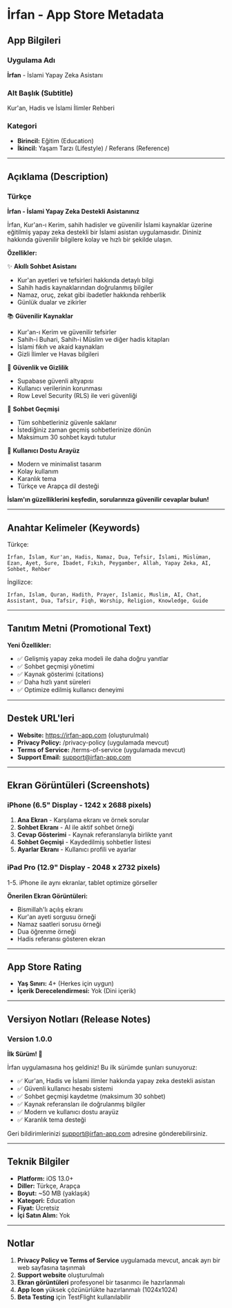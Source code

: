 # İrfan - App Store Metadata

## App Bilgileri

### Uygulama Adı
**İrfan** - İslami Yapay Zeka Asistanı

### Alt Başlık (Subtitle)
Kur'an, Hadis ve İslami İlimler Rehberi

### Kategori
- **Birincil:** Eğitim (Education)
- **İkincil:** Yaşam Tarzı (Lifestyle) / Referans (Reference)

---

## Açıklama (Description)

### Türkçe

**İrfan - İslami Yapay Zeka Destekli Asistanınız**

İrfan, Kur'an-ı Kerim, sahih hadisler ve güvenilir İslami kaynaklar üzerine eğitilmiş yapay zeka destekli bir İslami asistan uygulamasıdır. Dininiz hakkında güvenilir bilgilere kolay ve hızlı bir şekilde ulaşın.

**Özellikler:**

✨ **Akıllı Sohbet Asistanı**
- Kur'an ayetleri ve tefsirleri hakkında detaylı bilgi
- Sahih hadis kaynaklarından doğrulanmış bilgiler
- Namaz, oruç, zekat gibi ibadetler hakkında rehberlik
- Günlük dualar ve zikirler

📚 **Güvenilir Kaynaklar**
- Kur'an-ı Kerim ve güvenilir tefsirler
- Sahih-i Buhari, Sahih-i Müslim ve diğer hadis kitapları
- İslami fıkıh ve akaid kaynakları
- Gizli İlimler ve Havas bilgileri

🔐 **Güvenlik ve Gizlilik**
- Supabase güvenli altyapısı
- Kullanıcı verilerinin korunması
- Row Level Security (RLS) ile veri güvenliği

💬 **Sohbet Geçmişi**
- Tüm sohbetleriniz güvenle saklanır
- İstediğiniz zaman geçmiş sohbetlerinize dönün
- Maksimum 30 sohbet kaydı tutulur

🎯 **Kullanıcı Dostu Arayüz**
- Modern ve minimalist tasarım
- Kolay kullanım
- Karanlık tema
- Türkçe ve Arapça dil desteği

**İslam'ın güzelliklerini keşfedin, sorularınıza güvenilir cevaplar bulun!**

---

## Anahtar Kelimeler (Keywords)

Türkçe:
```
İrfan, İslam, Kur'an, Hadis, Namaz, Dua, Tefsir, İslami, Müslüman, Ezan, Ayet, Sure, İbadet, Fıkıh, Peygamber, Allah, Yapay Zeka, AI, Sohbet, Rehber
```

İngilizce:
```
Irfan, Islam, Quran, Hadith, Prayer, Islamic, Muslim, AI, Chat, Assistant, Dua, Tafsir, Fiqh, Worship, Religion, Knowledge, Guide
```

---

## Tanıtım Metni (Promotional Text)

**Yeni Özellikler:**
- ✅ Gelişmiş yapay zeka modeli ile daha doğru yanıtlar
- ✅ Sohbet geçmişi yönetimi
- ✅ Kaynak gösterimi (citations)
- ✅ Daha hızlı yanıt süreleri
- ✅ Optimize edilmiş kullanıcı deneyimi

---

## Destek URL'leri

- **Website:** https://irfan-app.com (oluşturulmalı)
- **Privacy Policy:** /privacy-policy (uygulamada mevcut)
- **Terms of Service:** /terms-of-service (uygulamada mevcut)
- **Support Email:** support@irfan-app.com

---

## Ekran Görüntüleri (Screenshots)

### iPhone (6.5" Display - 1242 x 2688 pixels)

1. **Ana Ekran** - Karşılama ekranı ve örnek sorular
2. **Sohbet Ekranı** - AI ile aktif sohbet örneği
3. **Cevap Gösterimi** - Kaynak referanslarıyla birlikte yanıt
4. **Sohbet Geçmişi** - Kaydedilmiş sohbetler listesi
5. **Ayarlar Ekranı** - Kullanıcı profili ve ayarlar

### iPad Pro (12.9" Display - 2048 x 2732 pixels)

1-5. iPhone ile aynı ekranlar, tablet optimize görseller

**Önerilen Ekran Görüntüleri:**
- Bismillah'lı açılış ekranı
- Kur'an ayeti sorgusu örneği
- Namaz saatleri sorusu örneği
- Dua öğrenme örneği
- Hadis referansı gösteren ekran

---

## App Store Rating

- **Yaş Sınırı:** 4+ (Herkes için uygun)
- **İçerik Derecelendirmesi:** Yok (Dini içerik)

---

## Versiyon Notları (Release Notes)

### Version 1.0.0

**İlk Sürüm! 🎉**

İrfan uygulamasına hoş geldiniz! Bu ilk sürümde şunları sunuyoruz:

- ✅ Kur'an, Hadis ve İslami ilimler hakkında yapay zeka destekli asistan
- ✅ Güvenli kullanıcı hesabı sistemi
- ✅ Sohbet geçmişi kaydetme (maksimum 30 sohbet)
- ✅ Kaynak referansları ile doğrulanmış bilgiler
- ✅ Modern ve kullanıcı dostu arayüz
- ✅ Karanlık tema desteği

Geri bildirimlerinizi support@irfan-app.com adresine gönderebilirsiniz.

---

## Teknik Bilgiler

- **Platform:** iOS 13.0+
- **Diller:** Türkçe, Arapça
- **Boyut:** ~50 MB (yaklaşık)
- **Kategori:** Education
- **Fiyat:** Ücretsiz
- **İçi Satın Alım:** Yok

---

## Notlar

1. **Privacy Policy ve Terms of Service** uygulamada mevcut, ancak ayrı bir web sayfasına taşınmalı
2. **Support website** oluşturulmalı
3. **Ekran görüntüleri** profesyonel bir tasarımcı ile hazırlanmalı
4. **App Icon** yüksek çözünürlükte hazırlanmalı (1024x1024)
5. **Beta Testing** için TestFlight kullanılabilir

